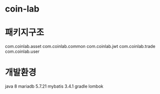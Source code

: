 # coin-lab

# 패키지구조
com.coinlab.asset
com.coinlab.common
com.coinlab.jwt
com.coinlab.trade
com.coinlab.user


# 개발환경
java 8
mariadb 5.7.21
mybatis 3.4.1
gradle
lombok
